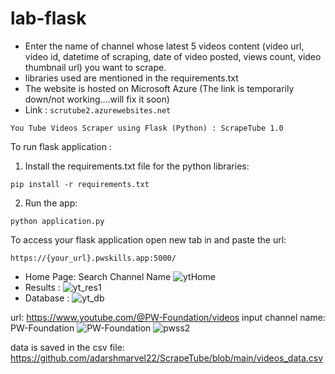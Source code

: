 # lab-flask

<!-- ![image](https://user-images.githubusercontent.com/115451707/196919992-edcfea8b-e3f6-4f35-9398-43be66b5622d.png) -->

- Enter the name of channel whose latest 5 videos content (video url, video id, datetime of scraping, date of video posted, views count, video thumbnail url) you want to scrape.
- libraries used are mentioned in the requirements.txt
- The website is hosted on Microsoft Azure 
(The link is temporarily down/not working....will fix it soon)
- Link : ```scrutube2.azurewebsites.net ```

```
You Tube Videos Scraper using Flask (Python) : ScrapeTube 1.0
```
To run flask application :
1. Install the requirements.txt file for the python libraries:
```
pip install -r requirements.txt
```
2. Run the app:
```
python application.py
```

To access your flask application open new tab in and paste the url:
```
https://{your_url}.pwskills.app:5000/
```
- Home Page: Search Channel Name
![ytHome](https://user-images.githubusercontent.com/87609950/224355814-54333778-18e5-4505-832c-3b6cbd1cf5ec.jpg)
- Results :
![yt_res1](https://user-images.githubusercontent.com/87609950/224355846-c7bb6e54-1f6e-45ed-9f3f-4ece5c41329f.jpg)
- Database :
![yt_db](https://user-images.githubusercontent.com/87609950/224382808-3792b942-743b-43f8-add0-4f9bf2d7a83c.jpg)


url: https://www.youtube.com/@PW-Foundation/videos
input channel name: PW-Foundation
![PW-Foundation](https://user-images.githubusercontent.com/87609950/224506388-292f4021-e958-41bb-896b-4a04fb478e38.jpg)
![pwss2](https://user-images.githubusercontent.com/87609950/224506408-31e79fb9-7f9b-494a-ac05-196c0b58eb75.jpg)

data is saved in the csv file: https://github.com/adarshmarvel22/ScrapeTube/blob/main/videos_data.csv
